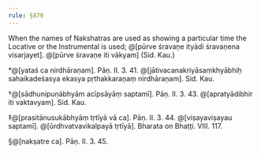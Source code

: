 ```yaml
---
rule: §870
---
```


When the names of Nakshatras are used as showing a particular time the Locative or the Instrumental is used; @[pūrve śravaṇe ityādi śravaṇena visarjayet]. @[pūrve śravaṇe iti vākyam] (Sid. Kau.)

*@[yataś ca nirdhāraṇam]. Pāṇ. II. 3. 41. @[jātivacanakriyāsaṃkhyābhiḥ sahaikadeśasya ekasya pṛthakkaraṇaṃ nirdhāraṇam]. Sid. Kau.

†@[sādhunipuṇābhyām acīpsāyāṃ saptamī]. Pāṇ. II. 3. 43. @[apratyādibhir iti vaktavyam]. Sid. Kau.

‡@[prasitānusukābhyāṃ tṛtīyā vā ca]. Pāṇ. II. 3. 44. @[viṣayaviṣayau saptamī]. @[ūrdhvatvavikalpayā tṛtīyā]. Bharata on Bhaṭṭi. VIII. 117.

§@[nakṣatre ca]. Pāṇ. II. 3. 45.